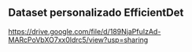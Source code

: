 ## Dataset personalizado EfficientDet
https://drive.google.com/file/d/189NjaPfuIzAd-MARcPoVbXO7xx0ldrc5/view?usp=sharing